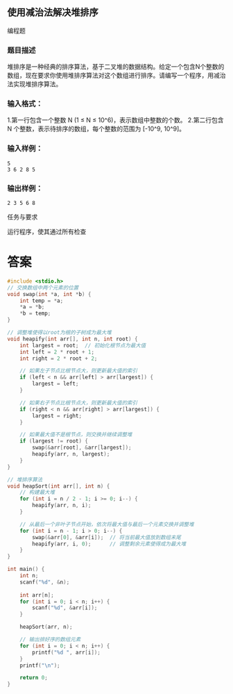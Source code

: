 ## 使用减治法解决堆排序

编程题

### 题目描述

堆排序是一种经典的排序算法，基于二叉堆的数据结构。给定一个包含N个整数的数组，现在要求你使用堆排序算法对这个数组进行排序。请编写一个程序，用减治法实现堆排序算法。

### 输入格式：

1.第一行包含一个整数 N (1 ≤ N ≤ 10^6)，表示数组中整数的个数。
2.第二行包含 N 个整数，表示待排序的数组，每个整数的范围为 [-10^9, 10^9]。

### 输入样例：

```
5
3 6 2 8 5
```

### 输出样例：

```
2 3 5 6 8
```

任务与要求

运行程序，使其通过所有检查

# 答案
```c
#include <stdio.h>
// 交换数组中两个元素的位置
void swap(int *a, int *b) {
    int temp = *a;
    *a = *b;
    *b = temp;
}

// 调整堆使得以root为根的子树成为最大堆
void heapify(int arr[], int n, int root) {
    int largest = root;  // 初始化根节点为最大值
    int left = 2 * root + 1;
    int right = 2 * root + 2;

    // 如果左子节点比根节点大，则更新最大值的索引
    if (left < n && arr[left] > arr[largest]) {
        largest = left;
    }

    // 如果右子节点比根节点大，则更新最大值的索引
    if (right < n && arr[right] > arr[largest]) {
        largest = right;
    }

    // 如果最大值不是根节点，则交换并继续调整堆
    if (largest != root) {
        swap(&arr[root], &arr[largest]);
        heapify(arr, n, largest);
    }
}

// 堆排序算法
void heapSort(int arr[], int n) {
    // 构建最大堆
    for (int i = n / 2 - 1; i >= 0; i--) {
        heapify(arr, n, i);
    }

    // 从最后一个非叶子节点开始，依次将最大值与最后一个元素交换并调整堆
    for (int i = n - 1; i > 0; i--) {
        swap(&arr[0], &arr[i]);  // 将当前最大值放到数组末尾
        heapify(arr, i, 0);      // 调整剩余元素使得成为最大堆
    }
}

int main() {
    int n;
    scanf("%d", &n);
    
    int arr[n];
    for (int i = 0; i < n; i++) {
        scanf("%d", &arr[i]);
    }

    heapSort(arr, n);

    // 输出排好序的数组元素
    for (int i = 0; i < n; i++) {
        printf("%d ", arr[i]);
    }
    printf("\n");

    return 0;
}
```